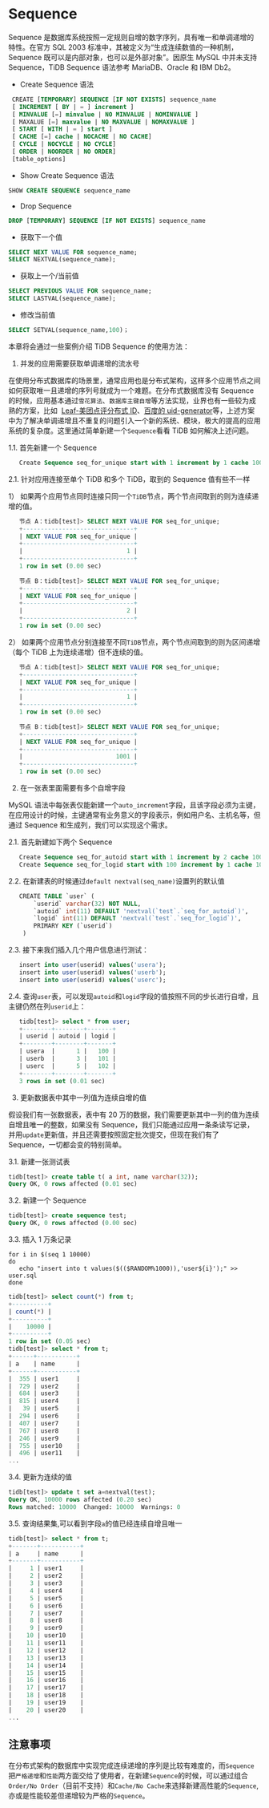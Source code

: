 # Sequence

Sequence 是数据库系统按照一定规则自增的数字序列，具有唯一和单调递增的特性。在官方 SQL 2003 标准中，其被定义为“生成连续数值的一种机制，Sequence 既可以是内部对象，也可以是外部对象”。因原生 MySQL 中并未支持 Sequence，TiDB Sequence 语法参考 MariaDB、Oracle 和 IBM Db2。

- Create Sequence 语法

```SQL
 CREATE [TEMPORARY] SEQUENCE [IF NOT EXISTS] sequence_name
 [ INCREMENT [ BY | = ] increment ]
 [ MINVALUE [=] minvalue | NO MINVALUE | NOMINVALUE ]
 [ MAXALUE [=] maxvalue | NO MAXVALUE | NOMAXVALUE ]
 [ START [ WITH | = ] start ]
 [ CACHE [=] cache | NOCACHE | NO CACHE]
 [ CYCLE | NOCYCLE | NO CYCLE]
 [ ORDER | NOORDER | NO ORDER]
 [table_options]
```

- Show Create Sequence 语法

```SQL
SHOW CREATE SEQUENCE sequence_name
```

- Drop Sequence

```SQL
DROP [TEMPORARY] SEQUENCE [IF NOT EXISTS] sequence_name
```

- 获取下一个值

```SQL
SELECT NEXT VALUE FOR sequence_name;
SELECT NEXTVAL(sequence_name);
```

- 获取上一个/当前值

```SQL
SELECT PREVIOUS VALUE FOR sequence_name;
SELECT LASTVAL(sequence_name);
```

- 修改当前值

```SQL
SELECT SETVAL(sequence_name,100)；
```

本章将会通过一些案例介绍 TiDB Sequence 的使用方法：

1.  并发的应用需要获取单调递增的流水号

在使用分布式数据库的场景里，通常应用也是分布式架构，这样多个应用节点之间如何获取唯一且递增的序列号就成为一个难题。在分布式数据库没有 Sequence 的时候，应用基本通过`雪花算法`、`数据库主键自增`等方法实现，业界也有一些较为成熟的方案，比如  [Leaf](https://tech.meituan.com/2017/04/21/mt-leaf.html)[-](https://tech.meituan.com/2017/04/21/mt-leaf.html)[美团点评分布式 ID](https://tech.meituan.com/2017/04/21/mt-leaf.html)、[百度的 uid-generator](https://github.com/baidu/uid-generator)等，上述方案中为了解决单调递增且不重复的问题引入一个新的系统、模块，极大的提高的应用系统的复杂度。这里通过简单新建一个`Sequence`看看 TiDB 如何解决上述问题。

1.1. 首先新建一个 Sequence

```SQL
   Create Sequence seq_for_unique start with 1 increment by 1 cache 1000 nocycle;
```

2.1. 针对应用连接至单个 TiDB 和多个 TiDB，取到的 Sequence 值有些不一样

1） 如果两个应用节点同时连接只同一个`TiDB`节点，两个节点间取到的则为连续递增的值。

```SQL
   节点 A：tidb[test]> SELECT NEXT VALUE FOR seq_for_unique;
   +-------------------------------+
   | NEXT VALUE FOR seq_for_unique |
   +-------------------------------+
   |                             1 |
   +-------------------------------+
   1 row in set (0.00 sec)
 
   节点 B：tidb[test]> SELECT NEXT VALUE FOR seq_for_unique;
   +-------------------------------+
   | NEXT VALUE FOR seq_for_unique |
   +-------------------------------+
   |                             2 |
   +-------------------------------+
   1 row in set (0.00 sec)
```

2） 如果两个应用节点分别连接至不同`TiDB`节点，两个节点间取到的则为区间递增（每个 TiDB 上为连续递增）但不连续的值。

```SQL
   节点 A：tidb[test]> SELECT NEXT VALUE FOR seq_for_unique;
   +-------------------------------+
   | NEXT VALUE FOR seq_for_unique |
   +-------------------------------+
   |                             1 |
   +-------------------------------+
   1 row in set (0.00 sec)
 
   节点 B：tidb[test]> SELECT NEXT VALUE FOR seq_for_unique;
   +-------------------------------+
   | NEXT VALUE FOR seq_for_unique |
   +-------------------------------+
   |                          1001 |
   +-------------------------------+
   1 row in set (0.00 sec)
```

2. 在一张表里面需要有多个自增字段

MySQL 语法中每张表仅能新建一个`auto_increment`字段，且该字段必须为主键，在应用设计的时候，主键通常有业务意义的字段表示，例如用户名、主机名等，但通过 Sequence 和生成列，我们可以实现这个需求。

2.1. 首先新建如下两个 Sequence

```SQL
   Create Sequence seq_for_autoid start with 1 increment by 2 cache 1000 nocycle;
   Create Sequence seq_for_logid start with 100 increment by 1 cache 1000 nocycle;
```

2.2. 在新建表的时候通过`default nextval(seq_name)`设置列的默认值

```SQL
   CREATE TABLE `user` (
       `userid` varchar(32) NOT NULL,
       `autoid` int(11) DEFAULT 'nextval(`test`.`seq_for_autoid`)',
       `logid` int(11) DEFAULT 'nextval(`test`.`seq_for_logid`)',
       PRIMARY KEY (`userid`)
    )
```

2.3. 接下来我们插入几个用户信息进行测试：

```SQL
   insert into user(userid) values('usera');
   insert into user(userid) values('userb');
   insert into user(userid) values('userc');
```

2.4. 查询`user`表，可以发现`autoid`和`logid`字段的值按照不同的步长进行自增，且主键仍然在列`userid`上：

```SQL
   tidb[test]> select * from user;
   +--------+--------+-------+
   | userid | autoid | logid |
   +--------+--------+-------+
   | usera  |      1 |   100 |
   | userb  |      3 |   101 |
   | userc  |      5 |   102 |
   +--------+--------+-------+
   3 rows in set (0.01 sec)
```

3.  更新数据表中其中一列值为连续自增的值

假设我们有一张数据表，表中有 20 万的数据，我们需要更新其中一列的值为连续自增且唯一的整数，如果没有 Sequence，我们只能通过应用一条条读写记录，并用`update`更新值，并且还需要按照固定批次提交，但现在我们有了 Sequence，一切都会变的特别简单。

3.1. 新建一张测试表

```SQL
tidb[test]> create table t( a int, name varchar(32));
Query OK, 0 rows affected (0.01 sec)
```

3.2. 新建一个 Sequence

```SQL
tidb[test]> create sequence test;
Query OK, 0 rows affected (0.00 sec)
```

3.3. 插入 1 万条记录

```
for i in $(seq 1 10000)
do
   echo "insert into t values($(($RANDOM%1000)),'user${i}');" >> user.sql
done
```

```SQL
tidb[test]> select count(*) from t;
+----------+
| count(*) |
+----------+
|    10000 |
+----------+
1 row in set (0.05 sec)
tidb[test]> select * from t;
+------+-----------+
| a    | name      |
+------+-----------+
|  355 | user1     |
|  729 | user2     |
|  684 | user3     |
|  815 | user4     |
|   39 | user5     |
|  294 | user6     |
|  407 | user7     |
|  767 | user8     |
|  246 | user9     |
|  755 | user10    |
|  496 | user11    |
...
```

3.4. 更新为连续的值

```SQL
tidb[test]> update t set a=nextval(test);
Query OK, 10000 rows affected (0.20 sec)
Rows matched: 10000  Changed: 10000  Warnings: 0
```

3.5. 查询结果集,可以看到字段`a`的值已经连续自增且唯一

```SQL
tidb[test]> select * from t;
+-------+-----------+
| a     | name      |
+-------+-----------+
|     1 | user1     |
|     2 | user2     |
|     3 | user3     |
|     4 | user4     |
|     5 | user5     |
|     6 | user6     |
|     7 | user7     |
|     8 | user8     |
|     9 | user9     |
|    10 | user10    |
|    11 | user11    |
|    12 | user12    |
|    13 | user13    |
|    14 | user14    |
|    15 | user15    |
|    16 | user16    |
|    17 | user17    |
|    18 | user18    |
|    19 | user19    |
|    20 | user20    |
...
```

## 注意事项

在分布式架构的数据库中实现完成连续递增的序列是比较有难度的，而`Sequence`把`严格递增`和`性能`两方面交给了使用者，在新建`Sequence`的时候，可以通过组合`Order/No Order`（目前不支持）和`Cache/No Cache`来选择新建高性能的`Sequence`,亦或是性能较差但递增较为严格的`Sequence`。
